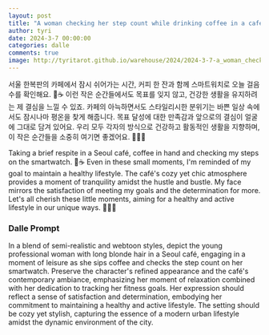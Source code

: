 ```yaml
---
layout: post
title: "A woman checking her step count while drinking coffee in a cafe"
author: tyri
date: 2024-3-7 00:00:00
categories: dalle
comments: true
image: http://tyritarot.github.io/warehouse/2024/2024-3-7-a_woman_checking_her_step_count_while_drinking_coffee_in_a_cafe_title.jpeg
---
```


서울 한복판의 카페에서 잠시 쉬어가는 시간, 커피 한 잔과 함께 스마트워치로 오늘 걸음 수를 확인해요. 🌆☕️ 이런 작은 순간들에서도 목표를 잊지 않고, 건강한 생활을 유지하려는 제 결심을 느낄 수 있죠. 카페의 아늑하면서도 스타일리시한 분위기는 바쁜 일상 속에서도 잠시나마 평온을 찾게 해줍니다. 목표 달성에 대한 만족감과 앞으로의 결심이 얼굴에 그대로 담겨 있어요. 우리 모두 각자의 방식으로 건강하고 활동적인 생활을 지향하며, 이 작은 순간들을 소중히 여기면 좋겠어요. 🚶‍♀️💼

Taking a brief respite in a Seoul café, coffee in hand and checking my steps on the smartwatch. 🌆☕️ Even in these small moments, I'm reminded of my goal to maintain a healthy lifestyle. The café's cozy yet chic atmosphere provides a moment of tranquility amidst the hustle and bustle. My face mirrors the satisfaction of meeting my goals and the determination for more. Let's all cherish these little moments, aiming for a healthy and active lifestyle in our unique ways. 🚶‍♀️💼

### Dalle Prompt

In a blend of semi-realistic and webtoon styles, depict the young professional woman with long blonde hair in a Seoul café, engaging in a moment of leisure as she sips coffee and checks the step count on her smartwatch. Preserve the character's refined appearance and the café's contemporary ambiance, emphasizing her moment of relaxation combined with her dedication to tracking her fitness goals. Her expression should reflect a sense of satisfaction and determination, embodying her commitment to maintaining a healthy and active lifestyle. The setting should be cozy yet stylish, capturing the essence of a modern urban lifestyle amidst the dynamic environment of the city.
